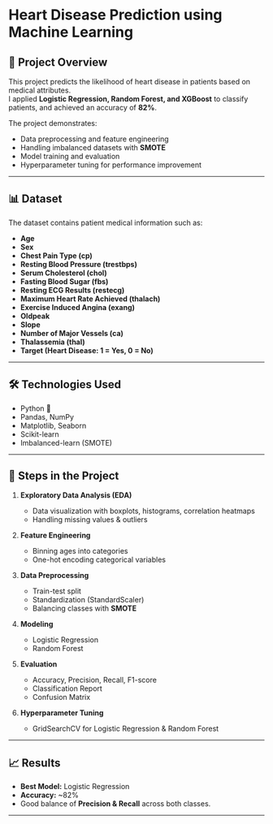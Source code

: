 # Heart Disease Prediction using Machine Learning

## 📌 Project Overview
This project predicts the likelihood of heart disease in patients based on medical attributes.  
I applied **Logistic Regression, Random Forest, and XGBoost** to classify patients, and achieved an accuracy of **82%**.

The project demonstrates:
- Data preprocessing and feature engineering
- Handling imbalanced datasets with **SMOTE**
- Model training and evaluation
- Hyperparameter tuning for performance improvement

---

## 📊 Dataset
The dataset contains patient medical information such as:
- **Age**
- **Sex**
- **Chest Pain Type (cp)**
- **Resting Blood Pressure (trestbps)**
- **Serum Cholesterol (chol)**
- **Fasting Blood Sugar (fbs)**
- **Resting ECG Results (restecg)**
- **Maximum Heart Rate Achieved (thalach)**
- **Exercise Induced Angina (exang)**
- **Oldpeak**
- **Slope**
- **Number of Major Vessels (ca)**
- **Thalassemia (thal)**
- **Target (Heart Disease: 1 = Yes, 0 = No)**


---

## 🛠️ Technologies Used
- Python 🐍
- Pandas, NumPy
- Matplotlib, Seaborn
- Scikit-learn
- Imbalanced-learn (SMOTE)

---

## 🚀 Steps in the Project
1. **Exploratory Data Analysis (EDA)**  
   - Data visualization with boxplots, histograms, correlation heatmaps
   - Handling missing values & outliers  
   
2. **Feature Engineering**  
   - Binning ages into categories  
   - One-hot encoding categorical variables  

3. **Data Preprocessing**  
   - Train-test split  
   - Standardization (StandardScaler)  
   - Balancing classes with **SMOTE**  

4. **Modeling**  
   - Logistic Regression  
   - Random Forest    

5. **Evaluation**  
   - Accuracy, Precision, Recall, F1-score  
   - Classification Report  
   - Confusion Matrix  

6. **Hyperparameter Tuning**  
   - GridSearchCV for Logistic Regression & Random Forest    

---

## 📈 Results
- **Best Model:** Logistic Regression  
- **Accuracy:** ~82%  
- Good balance of **Precision & Recall** across both classes.

---

